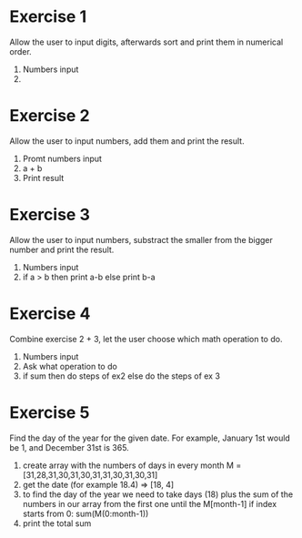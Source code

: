 # Exercise 1 #
Allow the user to input digits, afterwards sort and print them in numerical order.

1. Numbers input
2. 

# Exercise 2 #
Allow the user to input numbers, add them and print the result.
1. Promt numbers input
2. a + b
3. Print result

# Exercise 3 # 
Allow the user to input numbers, substract the smaller from the bigger number and print the result.
1.  Numbers input
2.  if a > b then print a-b
    else print b-a

# Exercise 4 #
Combine exercise 2 + 3, let the user choose which math operation to do.
1.  Numbers input
2.  Ask what operation to do
3.  if sum then do steps of ex2
    else do the steps of ex 3

# Exercise 5 #
Find the day of the year for the given date. For example, January 1st would be 1, and December 31st is 365.
1.  create array with the numbers of days in every month M = [31,28,31,30,31,30,31,31,30,31,30,31]
2.  get the date (for example 18.4) => [18, 4]
3.  to find the day of the year we need to take days (18) plus the sum of the numbers in our array from the first one until the M[month-1] if index starts from 0: sum(M(0:month-1))
4.  print the total sum
